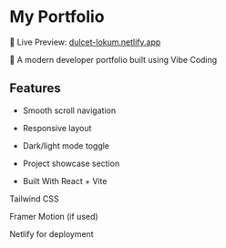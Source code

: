 # My Portfolio

🔗 Live Preview: [dulcet-lokum.netlify.app](https://dulcet-lokum-c18242.netlify.app/)


🚀 A modern developer portfolio built using Vibe Coding


## Features
- Smooth scroll navigation
- Responsive layout
- Dark/light mode toggle
- Project showcase section

- Built With
React + Vite

Tailwind CSS

Framer Motion (if used)

Netlify for deployment

